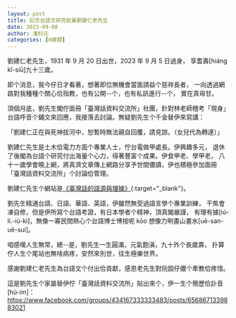 ```yaml
---
layout: post
title: 記念台語文研究前輩劉建仁老先生
date: 2023-09-08
author: 潘科元
categories: [0總類]
---
```


劉建仁老先生，1931 年 9 月 20 日出世，2023 年 9 月 5 日過身，
享耆壽[hiáng kî-siū]九十三歲。

即个消息，我今仔日才看著，想著即位無機會當面請益个慈祥長者，
一向透過網路對我種種个關心佮指教，也有公開\--个，也有私訊進行\--个，
實在真毋甘。

頂個月底，劉先生閣佇面冊「臺灣話資料交流所」社團，針對林老師稽考「現身」
台語呼音个鋪文來回應，我接落去討論。無疑劉先生个千金替伊來寫講：

「劉建仁正在與死神拔河中，恕暫時無法親自回覆，請見諒。（女兒代為轉達）」

劉建仁先生是土木佮電力方面个專業人士，佇台電做甲處長。伊興趣多元，
退休了後閣為台語个研究付出海量个心力，得著豐富个成果。伊食甲老、學甲老，
八十一歲學會曉上網，將真濟文章傳上網路分享予世間儂讀，伊也積極參加面冊
「臺灣話資料交流所」个討論佮管理。

劉建仁先生个網站是[《臺灣話的語源與理據》](https://taiwanlanguage.wordpress.com/){:target="_blank"}。

劉先生精通台語、日語、華語、英語，伊雖然無受過語言學个專業訓練，
干焦會凍自修，但是伊所寫个台語考證，有日本學者个精神，頂真閣嚴謹，
有理有據[iú-lí.-iú-kì]，無像一寡民間熱心个台語博士博按呢
kōo 想像力咧畫山畫水[uē-san-uē-suí]。

咱感嘆人生無常，總\--是，劉先生一生圓滿，元氣飽滇，九十外个長歲壽，
扑算佇人生个尾站也無啥病疼，安然來別世，往生極樂世界。

感謝劉建仁老先生為台語文个付出佮貢獻，感恩老先生對阮囡仔儂个牽教佮疼惜。

這是劉先生个家屬替伊佇「臺灣話資料交流所」貼出來个，伊一生个簡歷佮訃音[hù-im]：
<https://www.facebook.com/groups/434167333333483/posts/6568671339883021>
